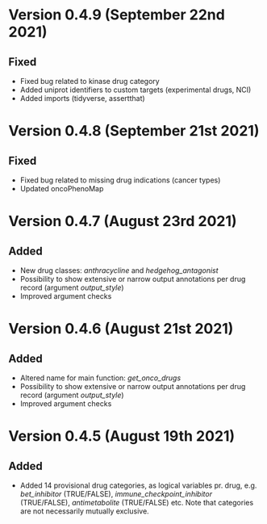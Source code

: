 # Version 0.4.9 (September 22nd 2021)

## Fixed

* Fixed bug related to kinase drug category 
* Added uniprot identifiers to custom targets (experimental drugs, NCI)
* Added imports (tidyverse, assertthat)

# Version 0.4.8 (September 21st 2021)

## Fixed

* Fixed bug related to missing drug indications (cancer types)
* Updated oncoPhenoMap

# Version 0.4.7 (August 23rd 2021)

## Added

* New drug classes: _anthracycline_ and _hedgehog_antagonist_
* Possibility to show extensive or narrow output annotations per drug record (argument _output_style_)
* Improved argument checks

# Version 0.4.6 (August 21st 2021)

## Added

* Altered name for main function: _get_onco_drugs_
* Possibility to show extensive or narrow output annotations per drug record (argument _output_style_)
* Improved argument checks

# Version 0.4.5 (August 19th 2021)

## Added

* Added 14 provisional drug categories, as logical variables pr. drug, e.g.
  _bet_inhibitor_ (TRUE/FALSE), _immune_checkpoint_inhibitor_ (TRUE/FALSE),
  _antimetabolite_ (TRUE/FALSE) etc. Note that categories are not necessarily
  mutually exclusive. 
